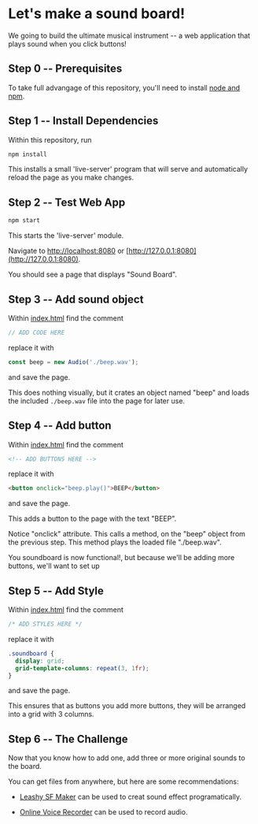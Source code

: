 # Let's make a sound board!

We going to build the ultimate musical instrument -- a web application that plays sound when you click buttons!

## Step 0 -- Prerequisites

To take full advangage of this repository, you'll need to install [node and npm](https://nodejs.org).

## Step 1 -- Install Dependencies

Within this repository, run

```sh
npm install
```

This installs a small 'live-server' program that will serve and automatically reload the page as you make changes.

## Step 2 -- Test Web App

```sh
npm start
```

This starts the 'live-server' module.

Navigate to [http://localhost:8080](http://localhost:8080) or [http://127.0.0.1:8080](http://127.0.0.1:8080).

You should see a page that displays "Sound Board".

## Step 3 -- Add sound object

Within [index.html](./index.html) find the comment

```javascript
// ADD CODE HERE
```

replace it with

```javascript
const beep = new Audio('./beep.wav');
```

and save the page.

This does nothing visually, but it crates an object named "beep" and loads the included `./beep.wav` file into the page for later use.

## Step 4 -- Add button

Within [index.html](./index.html) find the comment

```html
<!-- ADD BUTTONS HERE -->
```

replace it with 

```html
<button onclick="beep.play()">BEEP</button>
```

and save the page.

This adds a button to the page with the text "BEEP". 

Notice "onclick" attribute. This calls a method, on the "beep" object from the previous step. This method plays the loaded file "./beep.wav".

You soundboard is now functional!, but because we'll be adding more buttons, we'll want to set up 

## Step 5 -- Add Style

Within [index.html](./index.html) find the comment

```css
/* ADD STYLES HERE */
```

replace it with 

```css
.soundboard {
  display: grid;
  grid-template-columns: repeat(3, 1fr);
}
```

and save the page.

This ensures that as buttons you add more buttons, they will be arranged into a grid with 3 columns.

## Step 6 -- The Challenge

Now that you know how to add one, add three or more original sounds to the board.

You can get files from anywhere, but here are some recommendations:

- [Leashy SF Maker](https://www.leshylabs.com/apps/sfMaker/) can be used to creat sound effect programatically.

- [Online Voice Recorder](https://online-voice-recorder.com/) can be used to record audio.
